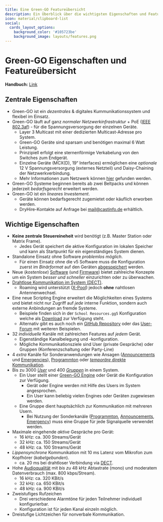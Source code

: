 ```yaml
---
title: Eine Green-GO Featureübersicht
description: Ein Überblick über die wichtigsten Eigenschaften und Features eines digitalen Green-GO Interkom Systems
icon: material/clipboard-list
social:
  cards_layout_options:
    background_color: '#105723be'
    background_image: layouts/features.png
---
```

# Green-GO Eigenschaften und Featureübersicht

**Handbuch:** [Link](https://manual.greengoconnect.com/en/features/)

## Zentrale Eigenschaften

- Green-GO ist ein _dezentrales_ & digitales Kummunikationssystem und flexibel im Einsatz.
- Green-GO läuft auf ganz _normaler Netzwerkinfrastruktur_ + PoE ([IEEE 802.3af](https://de.wikipedia.org/wiki/Power_over_Ethernet#IEEE-Spezifikationen)) - für die Spannungsversorgung der einzelnen Geräte.
    - Layer 3 Multicast mit einer dedizierten Multicast-Adresse pro System.
    - Green-GO Geräte sind sparsam und benötigen maximal 6 Watt Leistung.
    - Prinzipiell erfolgt eine sternenförmige Verkabelung von den Switches zum Endgerät.
    - Einzelne Geräte (MCX(D), 19“ Interfaces) ermöglichen eine _optionale_ 12 V Spannungsversorgung (externes Netzteil) und Daisy-Chaining der Netzwerkverbindung.
    - Mehr Informationen zum Netzwerk können [hier](https://manual.greengoconnect.com/en/guides/network/) gefunden werden.
- Green-GO Systeme beginnen bereits ab zwei Beltpacks und können jederzeit _bedarfsgerecht_ erweitert werden.
- Green-GO ist ein _lineares Investement_.
    - Geräte können bedarfsgerecht zugemietet oder käuflich erworben werden.
    - DryHire-Kontakte auf Anfrage bei mail@castinfo.de erhältlich.

## Wichtige Eigenschaften

- **Keine zentrale Steuereineheit** wird benötigt (z.B. Master Station oder Matrix Frame).
    - Jedes Gerät speichert die aktive Konfiguration im lokalen Speicher und kann als Startpunkt für ein eigenständiges System dienen.
- Standalone Einsatz ohne Software _problemlos möglich_.
    - Für einen Einsatz ohne die v5 Software muss die Konfiguration zuerst im _Binärformat_ auf den Geräten [abgespeichert](https://manual.greengoconnect.com/en/getting-started/software/#save-the-configuration-to-the-devices) werden.
- Neue (_kostenlose_) [Software](https://manual.greengoconnect.com/en/release-notes/software/) (und [Firmware](https://manual.greengoconnect.com/en/release-notes/firmware/)) bietet zahlreiche Konzepte um ein System _besser und schneller_ einzurichten oder zu überwachen.
- [Drahtlose Kommunikation im System (DECT)](https://manual.greengoconnect.com/en/guides/wirelessx/).
    - Roaming wird unterstützt ([X-Pool](https://manual.greengoconnect.com/en/guides/wirelessx/#x-pool-pairings)) jedoch **ohne** nahtlosen Antennenwechsel.
- Eine neue Scripting Engine erweitert die Möglichkeiten eines Systems und bietet nicht nur Zugriff auf _jede_ interne Funktion, sondern auch externe Anbindungen an fremde Systeme.
    - Beispiele finden sich in der `School Resources.gg5` Konfiguration welche als [Download](../downloads/index.md) zur Verfügung steht.
    - Alternativ gibt es auch noch ein [GitHub Repository](https://github.com/ELClighting/green-go-scripts) oder das [User-Forum](https://greengoconnect.com/index.php?p=/categories/green-go-scripting) mit weiteren Beispielen.
- 32 _individuelle_ Kanäle mit zahlreichen Features auf _jedem_ Gerät.
    - Eigenständige Kanalbelegung und -konfiguration.
    - Mögliche Kommunikationsziele sind User (private Gespräche) oder Gruppen (Konferenzschaltung oder Party-Line)
- 4 _extra_ Kanäle für Sonderanwendungen wie Ansagen ([Announcements](https://manual.greengoconnect.com/en/glossary/#announcement-channel) und [Emergencies](https://manual.greengoconnect.com/en/glossary/#emergency-channel)), [Programmton](https://manual.greengoconnect.com/en/glossary/#program-audio) oder [_temporäre_ direkte Kommunikation](https://manual.greengoconnect.com/en/glossary/#direct-channel).
- Bis zu 3000 [_User_](https://manual.greengoconnect.com/en/glossary/#user) und 400 [_Gruppen_](https://manual.greengoconnect.com/en/glossary/#group) in einem System.
    - Ein User stellt einer [Green-GO Engine](https://manual.greengoconnect.com/en/glossary/#green-go-engine) oder Gerät die Konfiguration zur Verfügung.
        - Gerät oder Engine werden mit Hilfe des Users im System angesprochen.
        - Ein User kann beliebig vielen Engines oder Geräten zugewiesen werden.
    - Eine Gruppe dient hauptsächlich zur Kommunikation mit mehreren Usern.
        - Bei Nutzung der Sonderkanäle ([Programmton](https://manual.greengoconnect.com/en/glossary/#program-audio), [Announcements](https://manual.greengoconnect.com/en/glossary/#announcement-channel), [Emergency](https://manual.greengoconnect.com/en/glossary/#emergency-channel)) muss eine Gruppe für jede Signalquelle verwendet werden.
- Maximale eingehende _aktive_ Gespräche pro Gerät:
    - 16 kHz: ca. 300 Streams/Gerät
    - 32 kHz: ca. 150 Streams/Gerät
    - 48 kHz: ca. 100 Streams/Gerät
- _Lippensynchrone_ Kommunikation mit 10 ms Latenz vom Mikrofon zum Kopfhörer (_kabelgebunden_).
    - ca. 20 ms bei drahtloser Verbindung via [DECT](https://manual.greengoconnect.com/en/glossary/#dect).
- Hohe [Audioqualität](https://manual.greengoconnect.com/en/glossary/#audio-quality) mit _bis zu_ 48 kHz Abtastrate (mono) und moderatem Datenverbrauch (max. 800 kbps/Stream).
    - 16 kHz: ca. 320 KBit/s
    - 32 kHz: ca. 650 KBit/s
    - 48 kHz: ca. 900 KBit/s
- Zweistufiges Rufzeichen 
    - Drei verschiedene Alarmtöne für jeden Teilnehmer individuell konfigurierbar.
    - Konfiguration ist für jeden Kanal einzeln möglich.
- Dreistufige Lichtzeichen für nonverbale Kommunikation.
